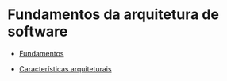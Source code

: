 # Fundamentos da arquitetura de software

  - [Fundamentos](fundamentos/README.MD)

  - [Características arquiteturais](caracteristicas-arquiteturais/README.MD)